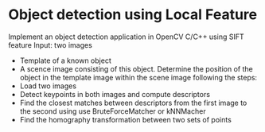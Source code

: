 # Object detection using Local Feature
Implement an object detection application in OpenCV C/C++ using SIFT feature
Input: two images
+ Template of a known object
+ A scence image consisting of this object.
Determine the position of the object in the template image within the scene image following the steps:
+ Load two images
+ Detect keypoints in both images and compute descriptors
+ Find the closest matches between descriptors from the first image to the second using use BruteForceMatcher or kNNMacher
+ Find the homography transformation between two sets of points

